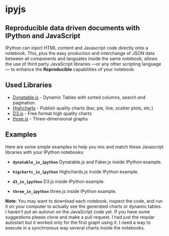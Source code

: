 # ipyjs
## Reproducible data driven documents with IPython and JavaScript
IPython can inject HTML content and Javascript code directly onto a notebook. This, plus the easy production and interchange of JSON data between all components and languates inside the same notebook, allows the use of third party JavaScript libraries &mdash;or any other scripting language&mdash; to enhance the **Reproducible** capabilities of your notebook.

## Used Libraries
* [Dynatable.js](http://www.dynatable.com/) - Dynamic Tables with sorted columns, search and pagination.
* [Highcharts](http://www.highcharts.com/) - Publish quality charts (bar, pie, line, scatter plots, etc.)
* [D3.js](http://d3js.org/) - Free format high quality charts
* [three.js](http://threejs.org/) - Three-dimensional graphs

## Examples
Here are some simple examples to help you mix and match these Javascript libraries with your IPython notebooks:

* **`dynatable_in_ipython`** Dynatable.js and Faker.js inside IPython example.

* **`higcharts_in_ipython`** Highchards.js inside IPython example.

* **`d3_in_ipython`** D3.js inside IPython example.

* **`three_in_ipython`** three.js inside IPython example.

**Note**: You may want to download each notebook, inspect the code, and run it on your computer to actually see the generated charts or dynamic tables. I haven't put an autorun on the JavaScript code yet. If you have some suggestions please clone and make a pull request. I had just the reqular autostart but it worked only for the first graph using it. I need a way to execute in a synchronous way several charts inside the notebooks.

